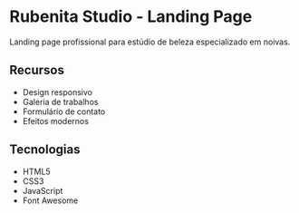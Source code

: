 # Rubenita Studio - Landing Page


Landing page profissional para estúdio de beleza especializado em noivas.

## Recursos
- Design responsivo
- Galeria de trabalhos
- Formulário de contato
- Efeitos modernos

## Tecnologias
- HTML5
- CSS3
- JavaScript
- Font Awesome

